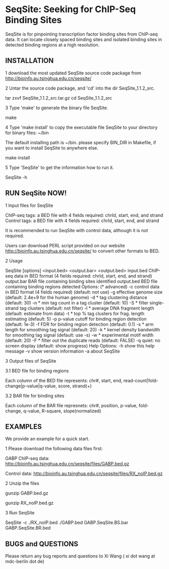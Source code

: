 # SeqSite: Seeking for ChIP-Seq Binding Sites

SeqSite is for pinpointing transcription factor binding sites 
from ChIP-seq data. It can locate closely spaced binding sites
and isolated binding sites in detected binding regions at a 
high resolution. 

##  INSTALLATION

1 download the most updated SeqSite source code package from 
http://bioinfo.au.tsinghua.edu.cn/seqsite/

2 Untar the source code package, and 'cd' into the dir 
SeqSite_1.1.2_src.
  
  tar zxvf SeqSite_1.1.2_src.tar.gz
  cd SeqSite_1.1.2_src

3 Type 'make' to generate the binary file SeqSite.

  make

4 Type 'make install' to copy the executable file SeqSite 
to your directory for binary files: ~/bin 

The default installing path is ~/bin. 
please specify BIN_DIR in Makefile, if you want to install 
SeqSite to anywhere else.

  make install

5 Type 'SeqSite' to get the information how to run it.

  SeqSite -h


## RUN SeqSite NOW!

1 Input files for SeqSite

ChIP-seq tags: a BED file with 4 fields required: chrId, start, end, and strand
Control tags:  a BED file with 4 fields required: chrId, start, end, and strand

It is recommended to run SeqSite with control data, although it is 
not required.

Users can download PERL script provided on our website 
http://bioinfo.au.tsinghua.edu.cn/seqsite/
to convert other formats to BED. 


2 Usage

SeqSite [options] <input.bed> <output.bar> <output.bed>
        input.bed    ChIP-seq data in BED format (4 fields required: chrId, start, end, and strand)
        output.bar   BAR file containing binding sites identified
        output.bed   BED file containing binding regions detected
Options: (\* advanced)
        -c <string>  control data in BED format (4 fields required) (default: not use)
        -g <int>     effective genome size (default: 2.4e+9 for the human genome)
        -d <int>     \* tag clustering distance (default: 30)
        -n <int>     \* min tag count in a tag cluster (default: 10)
        -S           \* filter single-strand tag clusters (default: not filter)
        -l <double>  \* average DNA fragment length (default: estimate from data)
        -t <int>     \* top <int>% tag clusters for frag. length estimating (default: 5)
        -p <double>  p-value cutoff for binding region detection (default: 1e-3)
        -f <double>  FDR for binding region detection (default: 0.1)
        -s <int>     \* arm length for smoothing tag signal (default: 20)
        -k <int>     \* kernel density bandwidth for smoothing tag signal (default: use -s)
        -w <int>     \* experimental motif width (default: 20)
        -F           \* filter out the duplicate reads (default: FALSE)
        -q           quiet: no screen display (default: show progress)
Help Options:
        -h           show this help message
        -v           show version information
        -a           about SeqSite


3 Output files of SeqSite

  3.1 BED file for binding regions

Each column of the BED file represents:
chr#, start, end, read-count|fold-change|p-value|q-value, score, strand(+)

  3.2 BAR file for binding sites

Each column of the BAR file represnets:
chr#, position, p-value, fold-change, q-value, R-square, slope(normalized)


## EXAMPLES

We provide an example for a quick start.

1 Please download the following data files first:

GABP ChIP-seq data: http://bioinfo.au.tsinghua.edu.cn/seqsite/files/GABP.bed.gz

Control data:       http://bioinfo.au.tsinghua.edu.cn/seqsite/files/RX_noIP.bed.gz

2 Unzip the files
  
  gunzip GABP.bed.gz

  gunzip RX_noIP.bed.gz

3 Run SeqSite 

  SeqSite -c ./RX_noIP.bed ./GABP.bed GABP.SeqSite.BS.bar GABP.SeqSite.BR.bed


## BUGS and QUESTIONS

Please return any bug reports and questions to 
Xi Wang ( xi dot wang at mdc-berlin dot de)


